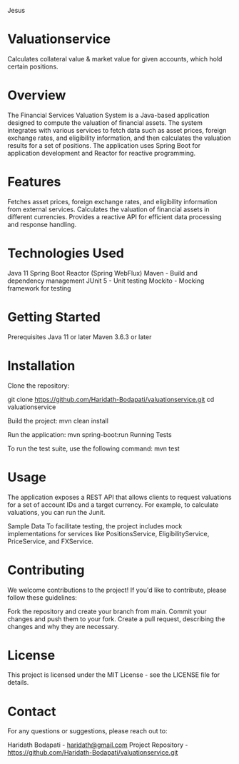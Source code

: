 Jesus
# Valuationservice
Calculates collateral value &amp; market value for given accounts, which hold certain positions.

# Overview

The Financial Services Valuation System is a Java-based application designed to compute the valuation of financial assets. The system integrates with various services to fetch data such as asset prices, foreign exchange rates, and eligibility information, and then calculates the valuation results for a set of positions. The application uses Spring Boot for application development and Reactor for reactive programming.

# Features
Fetches asset prices, foreign exchange rates, and eligibility information from external services. Calculates the valuation of financial assets in different currencies. Provides a reactive API for efficient data processing and response handling.

# Technologies Used
Java 11 Spring Boot Reactor (Spring WebFlux) Maven - Build and dependency management JUnit 5 - Unit testing Mockito - Mocking framework for testing

# Getting Started
Prerequisites Java 11 or later Maven 3.6.3 or later

# Installation
Clone the repository:

git clone https://github.com/Haridath-Bodapati/valuationservice.git
cd valuationservice

Build the project:
mvn clean install

Run the application:
mvn spring-boot:run Running Tests

To run the test suite, use the following command:
mvn test

# Usage
The application exposes a REST API that allows clients to request valuations for a set of account IDs and a target currency. For example, to calculate valuations, you can run the Junit.

Sample Data
To facilitate testing, the project includes mock implementations for services like PositionsService, EligibilityService, PriceService, and FXService.

# Contributing
We welcome contributions to the project! If you'd like to contribute, please follow these guidelines:

Fork the repository and create your branch from main. Commit your changes and push them to your fork. Create a pull request, describing the changes and why they are necessary.

# License
This project is licensed under the MIT License - see the LICENSE file for details.

# Contact
For any questions or suggestions, please reach out to:

Haridath Bodapati - haridath@gmail.com Project Repository - https://github.com/Haridath-Bodapati/valuationservice.git

